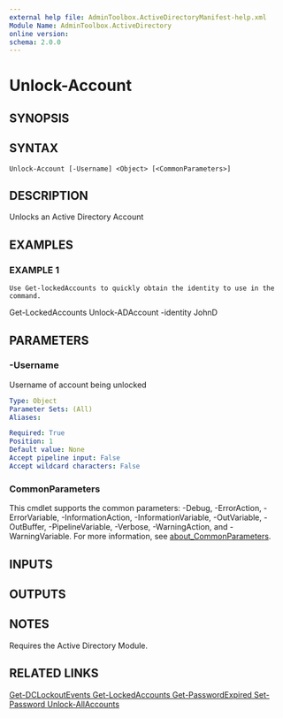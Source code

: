 ```yaml
---
external help file: AdminToolbox.ActiveDirectoryManifest-help.xml
Module Name: AdminToolbox.ActiveDirectory
online version:
schema: 2.0.0
---
```


# Unlock-Account

## SYNOPSIS

## SYNTAX

```
Unlock-Account [-Username] <Object> [<CommonParameters>]
```

## DESCRIPTION
Unlocks an Active Directory Account

## EXAMPLES

### EXAMPLE 1
```
Use Get-lockedAccounts to quickly obtain the identity to use in the command.
```

Get-LockedAccounts
Unlock-ADAccount -identity JohnD

## PARAMETERS

### -Username
Username of account being unlocked

```yaml
Type: Object
Parameter Sets: (All)
Aliases:

Required: True
Position: 1
Default value: None
Accept pipeline input: False
Accept wildcard characters: False
```

### CommonParameters
This cmdlet supports the common parameters: -Debug, -ErrorAction, -ErrorVariable, -InformationAction, -InformationVariable, -OutVariable, -OutBuffer, -PipelineVariable, -Verbose, -WarningAction, and -WarningVariable. For more information, see [about_CommonParameters](http://go.microsoft.com/fwlink/?LinkID=113216).

## INPUTS

## OUTPUTS

## NOTES
Requires the Active Directory Module.

## RELATED LINKS

[Get-DCLockoutEvents
Get-LockedAccounts
Get-PasswordExpired
Set-Password
Unlock-AllAccounts]()

